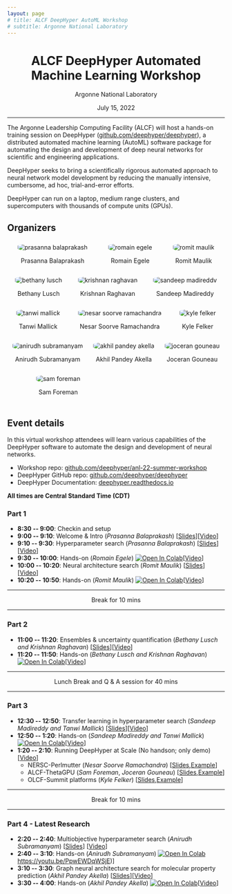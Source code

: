 ```yaml
---
layout: page
# title: ALCF DeepHyper AutoML Workshop
# subtitle: Argonne National Laboratory
---
```


<style type="text/css" media="screen">
    .speaker {
        text-align:center;
    }
    .speaker-pic {
        border-radius: 30%;
    }
    .row {
    display: flex;
    }
    .column {
    flex: 33.33%;
    padding: 7px;
    }
</style>

<h1 style="text-align: center;">ALCF DeepHyper Automated Machine Learning Workshop</h1>
<p style="text-align: center;">Argonne National Laboratory</p>
<p style="text-align: center;">July 15, 2022</p>

---

The Argonne Leadership Computing Facility (ALCF) will host a hands-on training session on DeepHyper ([github.com/deephyper/deephyper](https://github.com/deephyper/deephyper)), a distributed automated machine learning (AutoML) software package for automating the design and development of deep neural networks for scientific and engineering applications.

DeepHyper seeks to bring a scientifically rigorous automated approach to neural network model development by reducing the manually intensive, cumbersome, ad hoc, trial-and-error efforts. 

DeepHyper can run on a laptop, medium range clusters, and supercomputers with thousands of compute units (GPUs).

## Organizers

<div class="row">
    <div class="speaker column">
        <img class="speaker-pic" src="/assets/events/workshop-anl-2022-summer/prasanna-balaprakash.png" alt="prasanna balaprakash">
        <p>Prasanna Balaprakash</p>
    </div>
    <div class="speaker column">
        <img class="speaker-pic" src="/assets/events/workshop-anl-2022-summer/romain-egele.jpg" alt="romain egele">
        <p>Romain Egele</p>
    </div>
    <div class="speaker column">
        <img class="speaker-pic" src="/assets/events/workshop-anl-2022-summer/romit-maulik.png" alt="romit maulik">
        <p>Romit Maulik</p>
    </div>
</div>
<div class="row">
    <div class="speaker column">
        <img class="speaker-pic" src="/assets/events/workshop-anl-2022-summer/bethany-lusch.jpg" alt="bethany lusch">
        <p>Bethany Lusch</p>
    </div>
    <div class="speaker column">
        <img class="speaker-pic" src="/assets/events/workshop-anl-2022-summer/krishnan-raghavan.jpeg" alt="krishnan raghavan">
        <p>Krishnan Raghavan</p>
    </div>
    <div class="speaker column">
        <img class="speaker-pic" src="/assets/events/workshop-anl-2022-summer/sandeep-madireddy.jpg" alt="sandeep madireddy">
        <p>Sandeep Madireddy</p>
    </div>
</div>
<div class="row">
    <div class="speaker column">
        <img class="speaker-pic" src="/assets/events/workshop-anl-2022-summer/tanwi-mallick.jpg" alt="tanwi mallick">
        <p>Tanwi Mallick</p>
    </div>
    <div class="speaker column">
        <img class="speaker-pic" src="/assets/events/workshop-anl-2022-summer/nesar-soorve-ramachandra.jpeg" alt="nesar soorve ramachandra">
        <p>Nesar Soorve Ramachandra</p>
    </div>
    <div class="speaker column">
        <img class="speaker-pic" src="/assets/events/workshop-anl-2022-summer/kyle-felker.jpeg" alt="kyle felker">
        <p>Kyle Felker</p>
    </div>
</div>
<div class="row">
    <div class="speaker column">
        <img class="speaker-pic" src="/assets/events/workshop-anl-2022-summer/anirudh-subramanyam.jpeg" alt="anirudh subramanyam">
        <p>Anirudh Subramanyam</p>
    </div>
    <div class="speaker column">
        <img class="speaker-pic" src="/assets/events/workshop-anl-2022-summer/akhil-pandey-akella.jpg" alt="akhil pandey akella">
        <p>Akhil Pandey Akella</p>
    </div>
    <div class="speaker column">
        <img class="speaker-pic" src="/assets/events/workshop-anl-2022-summer/joceran-gouneau.png" alt="joceran gouneau">
        <p>Joceran Gouneau</p>
    </div>
</div>
<div class="row">
    <div class="speaker column">
        <img class="speaker-pic" src="/assets/events/workshop-anl-2022-summer/sam-foreman.jpg" alt="sam foreman">
        <p>Sam Foreman</p>
    </div>
    <div class="speaker column"></div>
    <div class="speaker column"></div>
</div>

## Event details 

In this virtual workshop attendees will learn various capabilities of the DeepHyper software to automate the design and development of neural networks.

* Workshop repo: [github.com/deephyper/anl-22-summer-workshop](https://github.com/deephyper/anl-22-summer-workshop)
* DeepHyper GitHub repo: [github.com/deephyper/deephyper](https://github.com/deephyper/deephyper)
* DeepHyper Documentation: [deephyper.readthedocs.io](https://deephyper.readthedocs.io)

**All times are Central Standard Time (CDT)**

### Part 1

* **8:30 -- 9:00**: Checkin and setup
* **9:00 -- 9:10**: Welcome & Intro (*Prasanna Balaprakash*) [[Slides](https://anl.box.com/s/z8sffzv2omyfesuve4xsi8a6br7m8mfq)][[Video](https://youtu.be/vGzDw6FwWBg)]
* **9:10 -- 9:30**: Hyperparameter search (*Prasanna Balaprakash*) [[Slides](https://anl.box.com/s/y5udubrkaz31616liccrfkvk340svsa6)][[Video](https://youtu.be/scrXm5XQsNA)]
* **9:30 -- 10:00**: Hands-on (*Romain Egele*) [![Open In Colab](https://colab.research.google.com/assets/colab-badge.svg)](https://colab.research.google.com/github/deephyper/anl-22-summer-workshop/blob/main/notebooks/1-Hyperparameter-Search.ipynb)[[Video](https://youtu.be/d9qjDXSCvXE)] 
* **10:00 -- 10:20**: Neural architecture search (*Romit Maulik*) [[Slides](https://anl.box.com/s/ban4fb66f90h368jv5u8yubeqv5558yf)][[Video](https://youtu.be/58a_3pUxJvg)]
* **10:20 -- 10:50**:  Hands-on (*Romit Maulik*) [![Open In Colab](https://colab.research.google.com/assets/colab-badge.svg)](https://colab.research.google.com/github/deephyper/anl-22-summer-workshop/blob/main/notebooks/2-Neural-Architecture-Search.ipynb)[[Video](https://youtu.be/v5vjd8lMVIo)]

--- 

<center>Break for 10 mins </center>

---

### Part 2

* **11:00 -- 11:20**: Ensembles & uncertainty quantification (*Bethany Lusch and Krishnan Raghavan*) [[Slides](https://anl.box.com/s/he0v6248tu2lbw271vqk2bb3fkyyzj0r)][[Video](https://youtu.be/rtO7M_AaqFk)]
* **11:20 -- 11:50**: Hands-on (*Bethany Lusch and Krishnan Raghavan*) [![Open In Colab](https://colab.research.google.com/assets/colab-badge.svg)](https://colab.research.google.com/github/deephyper/anl-22-summer-workshop/blob/main/notebooks/3-Ensemble-and-Uncertainty-Quantification.ipynb)[[Video](https://youtu.be/jxZKJO0m1uE)]

---

<center>Lunch Break and Q & A session for 40 mins </center>

---

### Part 3


* **12:30 -- 12:50**: Transfer learning in hyperparameter search (*Sandeep Madireddy and Tanwi Mallick*) [[Slides](https://anl.box.com/s/8uj77sf1f4ogvvn875emzmc49mxx1yj3)][[Video](https://youtu.be/qSnJej5OrgQ)]
* **12:50 -- 1:20**: Hands-on (*Sandeep Madireddy and Tanwi Mallick*) [![Open In Colab](https://colab.research.google.com/assets/colab-badge.svg)](https://colab.research.google.com/github/deephyper/anl-22-summer-workshop/blob/main/notebooks/4-Transfer-Learning-for-Hyperparameter-Search.ipynb)[[Video](https://youtu.be/bJyHNy7Hfgg)]
* **1:20 -- 2:10**: Running DeepHyper at Scale (No handson; only demo)[[Video](https://youtu.be/2eh-HLhg79c)]
    * NERSC-Perlmutter (*Nesar Soorve Ramachandra*) [[Slides](https://anl.box.com/s/yjux60pmivq60csvz3dbr8lfftq07utr),[Example](https://github.com/deephyper/anl-22-summer-workshop/tree/main/scripts/NERSC-Perlmutter)]
    * ALCF-ThetaGPU (*Sam Foreman*, *Joceran Gouneau*) [[Slides](https://anl.box.com/s/rzmb2mw2f2simua7fil6ngn4qpeuwgi0),[Example](https://github.com/deephyper/anl-22-summer-workshop/tree/main/scripts/ALCF-ThetaGPU)]
    * OLCF-Summit platforms (*Kyle Felker*) [[Slides](https://anl.box.com/s/ntq8ppk20jjhx2fh6dntjkqk3rp0imgm),[Example](https://github.com/deephyper/anl-22-summer-workshop/tree/main/scripts/OLCF-Summit)]


---

<center>Break for 10 mins </center>

---

### Part 4 - Latest Research

* **2:20 -- 2:40**: Multiobjective hyperparameter search (*Anirudh Subramanyam*) [[Slides](https://anl.box.com/s/raf8nae7tz256b9eenghc13b0lhnupq8)]
[[Video](https://youtu.be/I2H6yQiaf2w)]
* **2:40 -- 3:10**: Hands-on (*Anirudh Subramanyam*) [![Open In Colab](https://colab.research.google.com/assets/colab-badge.svg)](https://colab.research.google.com/github/deephyper/anl-22-summer-workshop/blob/main/notebooks/5-Multi-Objectives-Hyperparameter-Search.ipynb)https://youtu.be/PpwEWDqWSjE)]
* **3:10 -- 3:30**: Graph neural architecture search for molecular property prediction (*Akhil Pandey Akella*) [[Slides](https://anl.box.com/s/481wknwdiehexf0nidbojxabj4nvez56)][[Video](https://youtu.be/oiAGCAlFyvc)]
* **3:30 -- 4:00**: Hands-on (*Akhil Pandey Akella*) [![Open In Colab](https://colab.research.google.com/assets/colab-badge.svg)](https://colab.research.google.com/github/deephyper/anl-22-summer-workshop/blob/main/notebooks/6-Graph-NAS-for-molecular-property-prediction.ipynb)[[Video](https://youtu.be/Fo7_pWeueb4)]

